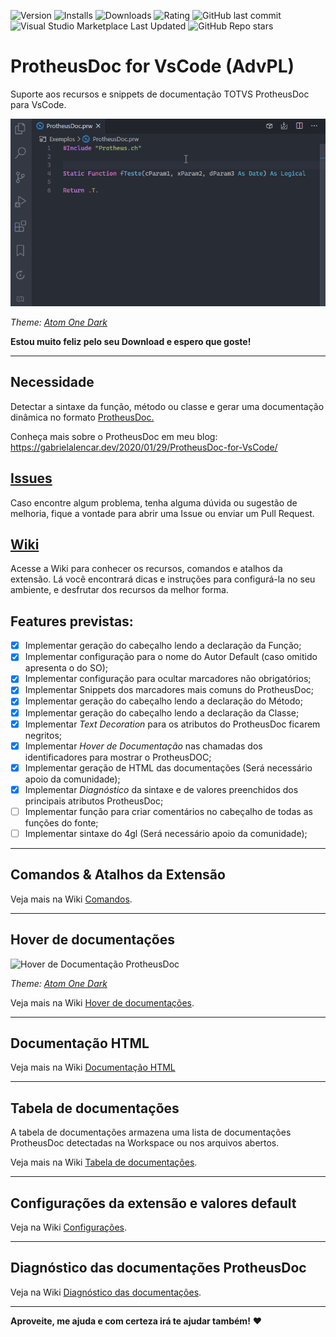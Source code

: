 ![Version](https://vsmarketplacebadge.apphb.com/version/AlencarGabriel.protheusdoc-vscode.svg) ![Installs](https://vsmarketplacebadge.apphb.com/installs/AlencarGabriel.protheusdoc-vscode.svg) ![Downloads](https://vsmarketplacebadge.apphb.com/downloads/AlencarGabriel.protheusdoc-vscode.svg) ![Rating](https://vsmarketplacebadge.apphb.com/rating-star/AlencarGabriel.protheusdoc-vscode.svg) ![GitHub last commit](https://img.shields.io/github/last-commit/AlencarGabriel/protheusdoc-vscode) ![Visual Studio Marketplace Last Updated](https://img.shields.io/visual-studio-marketplace/last-updated/AlencarGabriel.protheusdoc-vscode) ![GitHub Repo stars](https://img.shields.io/github/stars/AlencarGabriel/protheusdoc-vscode)

# ProtheusDoc for VsCode (AdvPL)

Suporte aos recursos e snippets de documentação TOTVS ProtheusDoc para VsCode.

![ProtheusDoc for VsCode](images/Example3.gif)

*Theme: [Atom One Dark](https://marketplace.visualstudio.com/items/akamud.vscode-theme-onedark)*

**Estou muito feliz pelo seu Download e espero que goste!**

---

## Necessidade

Detectar a sintaxe da função, método ou classe e gerar uma documentação dinâmica no formato [ProtheusDoc.](https://tdn.totvs.com/display/tec/ProtheusDOC)

Conheça mais sobre o ProtheusDoc em meu blog: https://gabrielalencar.dev/2020/01/29/ProtheusDoc-for-VsCode/

## [Issues](https://github.com/AlencarGabriel/ProtheusDoc-VsCode/issues)

Caso encontre algum problema, tenha alguma dúvida ou sugestão de melhoria, fique a vontade para abrir uma Issue ou enviar um Pull Request.

## [Wiki](https://github.com/AlencarGabriel/ProtheusDoc-VsCode/wiki)

Acesse a Wiki para conhecer os recursos, comandos e atalhos da extensão. Lá você encontrará dicas e instruções para configurá-la no seu ambiente, e desfrutar dos recursos da melhor forma.

## Features previstas:

- [x] Implementar geração do cabeçalho lendo a declaração da Função;
- [x] Implementar configuração para o nome do Autor Default (caso omitido apresenta o do SO);
- [x] Implementar configuração para ocultar marcadores não obrigatórios;
- [x] Implementar Snippets dos marcadores mais comuns do ProtheusDoc;
- [x] Implementar geração do cabeçalho lendo a declaração do Método;
- [x] Implementar geração do cabeçalho lendo a declaração da Classe;
- [x] Implementar *Text Decoration* para os atributos do ProtheusDoc ficarem negritos;
- [x] Implementar *Hover de Documentação* nas chamadas dos identificadores para mostrar o ProtheusDOC;
- [x] Implementar geração de HTML das documentações (Será necessário apoio da comunidade);
- [x] Implementar *Diagnóstico* da sintaxe e de valores preenchidos dos principais atributos ProtheusDoc;
- [ ] Implementar função para criar comentários no cabeçalho de todas as funções do fonte;
- [ ] Implementar sintaxe do 4gl (Será necessário apoio da comunidade);

---

## Comandos & Atalhos da Extensão

Veja mais na Wiki [Comandos](https://github.com/AlencarGabriel/ProtheusDoc-VsCode/wiki/Comandos).

---

## Hover de documentações

![Hover de Documentação ProtheusDoc](https://user-images.githubusercontent.com/10109480/74953051-ebf90780-53df-11ea-9f6f-1a8cae64de4c.png)

*Theme: [Atom One Dark](https://marketplace.visualstudio.com/items/akamud.vscode-theme-onedark)*

Veja mais na Wiki [Hover de documentações](https://github.com/AlencarGabriel/ProtheusDoc-VsCode/wiki/Hover-de-documentações).

---

## Documentação HTML

Veja mais na Wiki [Documentação HTML](https://github.com/AlencarGabriel/ProtheusDoc-VsCode/wiki/Documentação-HTML)

---

## Tabela de documentações

A tabela de documentações armazena uma lista de documentações ProtheusDoc detectadas na Workspace ou nos arquivos abertos.

Veja mais na Wiki [Tabela de documentações](https://github.com/AlencarGabriel/ProtheusDoc-VsCode/wiki/Tabela-de-documentações).

---

## Configurações da extensão e valores default

Veja na Wiki [Configurações](https://github.com/AlencarGabriel/ProtheusDoc-VsCode/wiki/Configurações).

---

## Diagnóstico das documentações ProtheusDoc

Veja na Wiki [Diagnóstico das documentações](https://github.com/AlencarGabriel/ProtheusDoc-VsCode/wiki/Diagnóstico-das-documentações).

---

**Aproveite, me ajuda e com certeza irá te ajudar também!** :heart:
